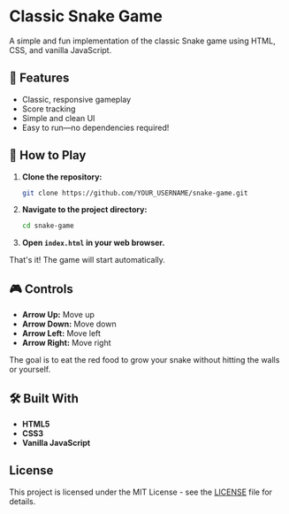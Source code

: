 # Classic Snake Game

A simple and fun implementation of the classic Snake game using HTML, CSS, and vanilla JavaScript.

  <!-- Optional: Replace with a real screenshot or GIF of your game! -->

## 🌟 Features

- Classic, responsive gameplay
- Score tracking
- Simple and clean UI
- Easy to run—no dependencies required!

## 🚀 How to Play

1.  **Clone the repository:**
    ```bash
    git clone https://github.com/YOUR_USERNAME/snake-game.git
    ```
2.  **Navigate to the project directory:**
    ```bash
    cd snake-game
    ```
3.  **Open `index.html` in your web browser.**

That's it! The game will start automatically.

## 🎮 Controls

-   **Arrow Up:** Move up
-   **Arrow Down:** Move down
-   **Arrow Left:** Move left
-   **Arrow Right:** Move right

The goal is to eat the red food to grow your snake without hitting the walls or yourself.

## 🛠️ Built With

-   **HTML5**
-   **CSS3**
-   **Vanilla JavaScript**

## License

This project is licensed under the MIT License - see the [LICENSE](LICENSE) file for details.
